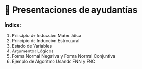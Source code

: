 # 📂 Presentaciones de ayudantías

### Índice:

1. Principio de Inducción Matemática
2. Principio de Inducción Estrcutural
3. Estado de Variables
4. Argumentos Lógicos
5. Forma Normal Negativa y Forma Normal Conjuntiva
6. Ejemplo de Algoritmo Usando FNN y FNC
